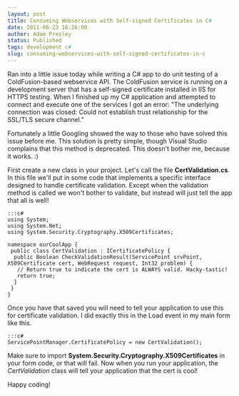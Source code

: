 ```yaml
---
layout: post
title: Consuming Webservices with Self-signed Certificates in C#
date: 2011-06-23 16:26:00
author: Adam Presley
status: Published
tags: development c#
slug: consuming-webservices-with-self-signed-certificates-in-c
---
```

Ran into a little issue today while writing a C# app to do unit testing
of a ColdFusion-based webservice API. The ColdFusion service is running
on a development server that has a self-signed certificate installed in
IIS for HTTPS testing. When I finished up my C# application and
attempted to connect and execute one of the services I got an error:
"The underlying connection was closed: Could not establish trust
relationship for the SSL/TLS secure channel."

Fortunately a little Googling showed the way to those who have solved
this issue before me. This solution is pretty simple, though Visual
Studio complains that this method is deprecated. This doesn't bother me,
because it works. :)

First create a new class in your project. Let's call the file
**CertValidation.cs**. In this file we'll put in some code that
implements a specific interface designed to handle certificate
validation. Except when the validation method is called we won't bother
to validate, but instead will just tell the app that all is well!

	:::c#
	using System;
	using System.Net;
	using System.Security.Cryptography.X509Certificates;

	namespace ourCoolApp {
	 public class CertValidation : ICertificatePolicy {
	  public Boolean CheckValidationResult(ServicePoint srvPoint, X509Certificate cert, WebRequest request, Int32 problem) {
	   // Return true to indicate the cert is ALWAYS valid. Hacky-tastic!
	   return true;
	  }
	 }
	}

Once you have that saved you will need to tell your application to use
this for certificate validation. I did exactly this in the Load event in
my main form like this.

	:::c#
	ServicePointManager.CertificatePolicy = new CertValidation();

Make sure to import **System.Security.Cryptography.X509Certificates** in
your form code, or that will fail. Now when you run your application,
the *CertValidation* class will tell your application that the cert is
cool!

Happy coding!
